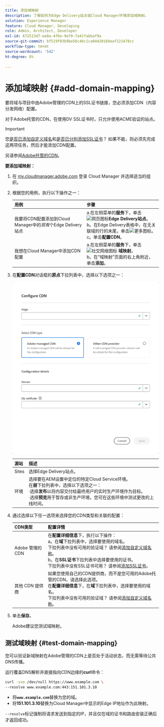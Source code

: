 ```yaml
---
title: 添加域映射
description: 了解如何为Edge Delivery站点或Cloud Manager环境添加域映射。
solution: Experience Manager
feature: Cloud Manager, Developing
role: Admin, Architect, Developer
exl-id: 672513d7-ee0a-4f6e-9ef0-7a41fabbaf9a
source-git-commit: bf519f03b9be56c46c1ca04420169eaf221478cc
workflow-type: tm+mt
source-wordcount: '542'
ht-degree: 8%

---
```



# 添加域映射 {#add-domain-mapping}

要将域与项目中由Adobe管理的CDN上的SSL证书链接，您必须添加CDN（内容分发网络）配置。

对于Adobe托管的CDN，在使用DV SSL证书时，只允许使用ACME验证的站点。

>[!IMPORTANT]
>
>您[是否已添加自定义域名](/help/implementing/cloud-manager/custom-domain-names/add-custom-domain-name.md)和[是否已分别添加SSL证书](/help/implementing/cloud-manager/managing-ssl-certifications/add-ssl-certificate.md)？ 如果不能，则必须先完成这两项任务，然后才能添加CDN配置。

另请参阅[Adobe托管的CDN](https://www.aem.live/docs/byo-cdn-adobe-managed)。

**要添加域映射：**

1. 在 [my.cloudmanager.adobe.com](https://my.cloudmanager.adobe.com/) 登录 Cloud Manager 并选择适当的组织。

1. 根据您的用例，执行以下操作之一：

   | 用例 | 步骤 |
   | --- | --- |
   | 我要将CDN配置添加到Cloud Manager中的&#x200B;*现有*&#x200B;个Edge Delivery站点 | a.在左侧菜单的&#x200B;**服务**&#x200B;下，单击![网页图标](https://spectrum.adobe.com/static/icons/workflow_18/Smock_WebPages_18_N.svg)**Edge Delivery站点**。<br>b。在Edge Delivery表格中，在无关联域的行的末尾，单击![更多图标](https://spectrum.adobe.com/static/icons/workflow_18/Smock_More_18_N.svg)。<br>c。单击&#x200B;**配置CDN**。 |
   | 我想在Cloud Manager中添加CDN配置 | a.在左侧菜单的&#x200B;**服务**&#x200B;下，单击![社交网络图标](https://spectrum.adobe.com/static/icons/workflow_18/Smock_SocialNetwork_18_N.svg) **域映射**。<br>b。在“域映射”页面的右上角附近，单击&#x200B;**添加**。 |

1. 在&#x200B;**配置CDN**&#x200B;对话框的&#x200B;**原点**&#x200B;下拉列表中，选择以下选项之一：

   ![配置CDN对话框](/help/implementing/cloud-manager/assets/configure-cdn-dialog.png)

   | 源站 | 描述 |
   | --- | --- |
   | Sites | 选择Edge Delivery站点。 |
   | 环境 | 选择要在AEM设置中定位的特定Cloud Service环境。<br>在&#x200B;**层**&#x200B;下拉列表中，选择以下选项之一：<br>·选择&#x200B;**发布**&#x200B;以将内容交付给最终用户的实时生产环境作为目标。<br>·选择&#x200B;**预览**&#x200B;用于暂存或非生产环境，您可在这些环境中测试更改的上线时间。 |

1. 通过选择以下任一选项来选择您的CDN类型和关联的配置：

   | CDN类型 | 配置详情 |
   | --- | --- |
   | Adobe 管理的 CDN | 在&#x200B;**配置详细信息**&#x200B;下，执行以下操作：<br>a。在&#x200B;**域**&#x200B;下拉列表中，选择要使用的域名。<br>下拉列表中没有可用的验证域？ 请参阅[添加自定义域名称](/help/implementing/cloud-manager/custom-domain-names/add-custom-domain-name.md)。<br>b。在&#x200B;**SSL证书**&#x200B;下拉列表中选择要使用的证书。<br>下拉列表中没有SSL证书可用？ 请参阅[添加SSL证书](/help/implementing/cloud-manager/managing-ssl-certifications/add-ssl-certificate.md)。 |
   | 其他 CDN 提供商 | 如果您使用自己的CDN提供商，而不是您可用的Adobe托管的CDN，请选择此选项。<br>在&#x200B;**配置详细信息**&#x200B;下，在&#x200B;**域**&#x200B;下拉列表中，选择要使用的域名。<br>下拉列表中没有可用的验证域？ 请参阅[添加自定义域名称](/help/implementing/cloud-manager/custom-domain-names/add-custom-domain-name.md)。 |

1. 单击&#x200B;**保存**。

   Adobe建议您测试域映射。

## 测试域映射 {#test-domain-mapping}

您可以验证新域映射在Adobe管理的CDN上是否处于活动状态，而无需等待公共DNS传播。

运行覆盖DNS解析并直接指向CDN边缘的&#x200B;**curl**&#x200B;命令：

```bash
curl -svo /dev/null https://www.example.com \
--resolve www.example.com:443:151.101.3.10
```

* 将&#x200B;**`www.example.com`**&#x200B;替换为您的域。
* 将&#x200B;**151.101.3.10**&#x200B;替换为Cloud Manager中显示的Edge IP地址作为此映射。

`--resolve`标记强制将请求发送到指定的IP，并且仅在域的证书和路由安装正确后才返回成功。

